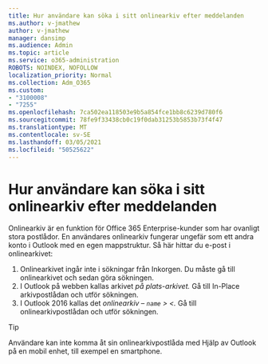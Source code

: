 ```yaml
---
title: Hur användare kan söka i sitt onlinearkiv efter meddelanden
ms.author: v-jmathew
author: v-jmathew
manager: dansimp
ms.audience: Admin
ms.topic: article
ms.service: o365-administration
ROBOTS: NOINDEX, NOFOLLOW
localization_priority: Normal
ms.collection: Adm_O365
ms.custom:
- "3100008"
- "7255"
ms.openlocfilehash: 7ca502ea118503e9b5a854fce1bb8c6239d780f6
ms.sourcegitcommit: 78fe9f33438cb0c19f0dab31253b5853b73f4f47
ms.translationtype: MT
ms.contentlocale: sv-SE
ms.lasthandoff: 03/05/2021
ms.locfileid: "50525622"
---
```

# <a name="how-users-can-search-their-online-archive-for-messages"></a>Hur användare kan söka i sitt onlinearkiv efter meddelanden

Onlinearkiv är en funktion för Office 365 Enterprise-kunder som har ovanligt stora postlådor. En användares onlinearkiv fungerar ungefär som ett andra konto i Outlook med en egen mappstruktur. Så här hittar du e-post i onlinearkivet:

1. Onlinearkivet ingår inte i sökningar från Inkorgen. Du måste gå till onlinearkivet och sedan göra sökningen.
2. I Outlook på webben kallas arkivet *på plats-arkivet.* Gå till In-Place arkivpostlådan och utför sökningen.
3. I Outlook 2016 kallas det *onlinearkiv – `name` > <.* Gå till onlinearkivpostlådan och utför sökningen.

> [!TIP]
> Användare kan inte komma åt sin onlinearkivpostlåda med Hjälp av Outlook på en mobil enhet, till exempel en smartphone.
